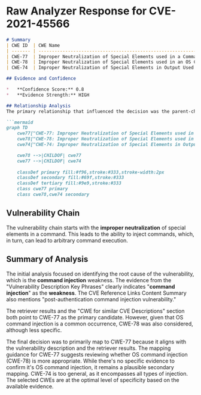 # Raw Analyzer Response for CVE-2021-45566

```markdown
# Summary
| CWE ID  | CWE Name                                                                                                        | Confidence | CWE Abstraction Level | CWE Vulnerability Mapping Label | CWE-Vulnerability Mapping Notes |
| ------- | --------------------------------------------------------------------------------------------------------------- | ---------- | ----------------------- | ----------------------------- | ------------------------------- |
| CWE-77  | Improper Neutralization of Special Elements used in a Command ('Command Injection')                                 | 1.0        | Class                   | Primary                       | Allowed-with-Review             |
| CWE-78  | Improper Neutralization of Special Elements used in an OS Command ('OS Command Injection')                       | 0.7        | Base                    | Secondary                     | Allowed                         |
| CWE-74  | Improper Neutralization of Special Elements in Output Used by a Downstream Component ('Injection')                 | 0.5        | Class                   | Secondary                     | Discouraged                     |

## Evidence and Confidence

*   **Confidence Score:** 0.8
*   **Evidence Strength:** HIGH

## Relationship Analysis
The primary relationship that influenced the decision was the parent-child relationship between CWE-77 and CWE-78. While the vulnerability description specifies "**command injection**," it does not explicitly state whether it is OS command injection or some other form of command injection. CWE-77, being a class-level CWE, is more general than CWE-78 (Base). The tool's retriever results also strongly suggest CWE-77. CWE-74 is a parent of CWE-77, but it's too general and discouraged by MITRE.

```mermaid
graph TD
    cwe77["CWE-77: Improper Neutralization of Special Elements used in a Command ('Command Injection')"]
    cwe78["CWE-78: Improper Neutralization of Special Elements used in an OS Command ('OS Command Injection')"]
    cwe74["CWE-74: Improper Neutralization of Special Elements in Output Used by a Downstream Component ('Injection')"]

    cwe78 -->|CHILDOF| cwe77
    cwe77 -->|CHILDOF| cwe74
    
    classDef primary fill:#f96,stroke:#333,stroke-width:2px
    classDef secondary fill:#69f,stroke:#333
    classDef tertiary fill:#9e9,stroke:#333
    class cwe77 primary
    class cwe78,cwe74 secondary
```

## Vulnerability Chain
The vulnerability chain starts with the **improper neutralization** of special elements in a command. This leads to the ability to inject commands, which, in turn, can lead to arbitrary command execution.

## Summary of Analysis
The initial analysis focused on identifying the root cause of the vulnerability, which is the **command injection** weakness. The evidence from the "Vulnerability Description Key Phrases" clearly indicates "**command injection**" as the **weakness**. The CVE Reference Links Content Summary also mentions "post-authentication command injection vulnerability."

The retriever results and the "CWE for similar CVE Descriptions" section both point to CWE-77 as the primary candidate. However, given that OS command injection is a common occurrence, CWE-78 was also considered, although less specific.

The final decision was to primarily map to CWE-77 because it aligns with the vulnerability description and the retriever results. The mapping guidance for CWE-77 suggests reviewing whether OS command injection (CWE-78) is more appropriate. While there's no specific evidence to confirm it's OS command injection, it remains a plausible secondary mapping. CWE-74 is too general, as it encompasses all types of injection. The selected CWEs are at the optimal level of specificity based on the available evidence.
```